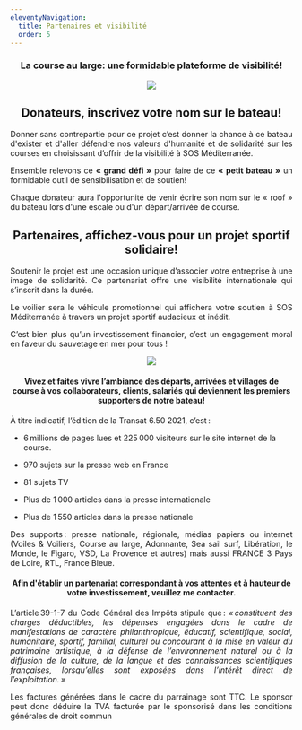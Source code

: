 ```yaml
---
eleventyNavigation:
  title: Partenaires et visibilité
  order: 5
---
```

<h3 style="text-align: center">La course au large: une formidable plateforme de visibilité!</h3><p style="text-align: center"><img src="/images/covering_ok_taille.png"></p><h2 style="text-align: center">Donateurs, inscrivez votre nom sur le bateau!</h2><p style="text-align: justify">Donner sans contrepartie pour ce projet c’est donner la chance à ce bateau d'exister et d'aller défendre nos valeurs d'humanité et de solidarité sur les courses en choisissant d’offrir de la visibilité à SOS Méditerranée.</p><p style="text-align: justify">Ensemble relevons ce <strong>«&nbsp;grand défi&nbsp;»</strong> pour faire de ce <strong>«&nbsp;petit bateau&nbsp;»</strong> un formidable outil de sensibilisation et de soutien!</p><p style="text-align: justify">Chaque donateur aura l'opportunité de venir écrire son nom sur le «&nbsp;roof&nbsp;» du bateau lors d'une escale ou d'un départ/arrivée de course.</p><h2 style="text-align: center">Partenaires, affichez-vous pour un projet sportif solidaire!</h2><p style="text-align: justify">Soutenir le projet est une occasion unique d’associer votre entreprise à une image de solidarité. Ce partenariat offre une visibilité internationale qui s’inscrit dans la durée.</p><p style="text-align: justify">Le voilier sera le véhicule promotionnel qui affichera votre soutien à SOS Méditerranée à travers un projet sportif audacieux et inédit.</p><p style="text-align: justify">C’est bien plus qu’un investissement financier, c’est un engagement moral en faveur du sauvetage en mer pour tous&nbsp;!</p><p style="text-align: center"><img src="/images/village.jpg"></p><h4 style="text-align: center">Vivez et faites vivre l’ambiance des départs, arrivées et villages de course à vos collaborateurs, clients, salariés qui deviennent les premiers supporters de notre bateau!</h4>

À titre indicatif, l’édition de la Transat 6.50 2021, c’est :

*   6 millions de pages lues et 225 000 visiteurs sur le site internet de la course.
    
*   970 sujets sur la presse web en France
    
*   81 sujets TV
    
*   Plus de 1 000 articles dans la presse internationale
    
*   Plus de 1 550 articles dans la presse nationale
    

<p style="text-align: justify">Des supports : presse nationale, régionale, médias papiers ou internet (Voiles &amp; Voiliers, Course au large, Adonnante, Sea sail surf, Libération, le Monde, le Figaro, VSD, La Provence et autres) mais aussi FRANCE 3 Pays de Loire, RTL, France Bleue.</p><h4 style="text-align: center"><strong>Afin d'établir un partenariat correspondant à vos attentes et à hauteur de votre investissement, veuillez me contacter.</strong></h4><p style="text-align: justify">L’article 39-1-7 du Code Général des Impôts stipule que : <em>« constituent des charges déductibles, les dépenses engagées dans le cadre de manifestations de caractère philanthropique, éducatif, scientifique, social, humanitaire, sportif, familial, culturel ou concourant à la mise en valeur du patrimoine artistique, à la défense de l’environnement naturel ou à la diffusion de la culture, de la langue et des connaissances scientifiques françaises, lorsqu’elles sont exposées dans l’intérêt direct de l’exploitation. »</em></p><p style="text-align: justify">Les factures générées dans le cadre du parrainage sont TTC. Le sponsor peut donc déduire la TVA facturée par le sponsorisé dans les conditions générales de droit commun</p>